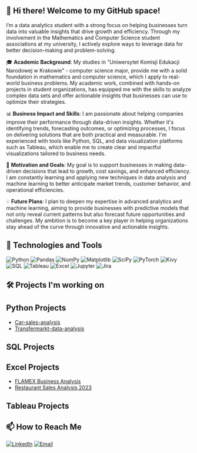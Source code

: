## 👋 Hi there! Welcome to my GitHub space!

I’m a data analytics student with a strong focus on helping businesses turn data into valuable insights that drive growth and efficiency. Through my involvement in the Mathematics and Computer Science student associations at my university, I actively explore ways to leverage data for better decision-making and problem-solving.

🎓 **Academic Background**: My studies in "Uniwersytet Komisji Edukacji Narodowej w Krakowie" - computer science major, provide me with a solid foundation in mathematics and computer science, which I apply to real-world business problems. My academic work, combined with hands-on projects in student organizations, has equipped me with the skills to analyze complex data sets and offer actionable insights that businesses can use to optimize their strategies.

📊 **Business Impact and Skills**: I am passionate about helping companies improve their performance through data-driven insights. Whether it's identifying trends, forecasting outcomes, or optimizing processes, I focus on delivering solutions that are both practical and measurable. I'm experienced with tools like Python, SQL, and data visualization platforms such as Tableau, which enable me to create clear and impactful visualizations tailored to business needs.

🌱 **Motivation and Goals**: My goal is to support businesses in making data-driven decisions that lead to growth, cost savings, and enhanced efficiency. I am constantly learning and applying new techniques in data analysis and machine learning to better anticipate market trends, customer behavior, and operational efficiencies.

💡 **Future Plans**: I plan to deepen my expertise in advanced analytics and machine learning, aiming to provide businesses with predictive models that not only reveal current patterns but also forecast future opportunities and challenges. My ambition is to become a key player in helping organizations stay ahead of the curve through innovative and actionable insights.



## 🔧 Technologies and Tools

![Python](https://img.shields.io/badge/Python-3776AB?style=for-the-badge&logo=python&logoColor=white)
![Pandas](https://img.shields.io/badge/Pandas-150458?style=for-the-badge&logo=pandas&logoColor=white)
![NumPy](https://img.shields.io/badge/NumPy-013243?style=for-the-badge&logo=numpy&logoColor=white)
![Matplotlib](https://img.shields.io/badge/Matplotlib-20232A?style=for-the-badge&logo=matplotlib&logoColor=white)
![SciPy](https://img.shields.io/badge/SciPy-8CAAE6?style=for-the-badge&logo=scipy&logoColor=white)
![PyTorch](https://img.shields.io/badge/PyTorch-EE4C2C?style=for-the-badge&logo=pytorch&logoColor=white)
![Kivy](https://img.shields.io/badge/Kivy-463B3D?style=for-the-badge&logo=kivy&logoColor=white)
![SQL](https://img.shields.io/badge/SQL-4479A1?style=for-the-badge&logo=postgresql&logoColor=white)
![Tableau](https://img.shields.io/badge/Tableau-E97627?style=for-the-badge&logo=tableau&logoColor=white)
![Excel](https://img.shields.io/badge/Microsoft_Excel-217346?style=for-the-badge&logo=microsoft-excel&logoColor=white)
![Jupyter](https://img.shields.io/badge/Jupyter-F37626?style=for-the-badge&logo=jupyter&logoColor=white)
![Jira](https://img.shields.io/badge/Jira-0052CC?style=for-the-badge&logo=jira&logoColor=white)



## 🛠️ Projects I'm working on

## Python Projects

- [Car-sales-analysis](https://github.com/PatrykPaul/Car-sales-analysis)
- [Transfermarkt-data-analysis](https://github.com/PatrykPaul/Transfermarkt-data)



## SQL Projects


## Excel Projects
- [FLAMEX Business Analysis](https://github.com/SnajperHS/Flamex)
- [Restaurant Sales Analysis 2023](https://github.com/SnajperHS/Restaurant-Sales-Insights)


## Tableau Projects


## 📫 How to Reach Me

[![LinkedIn](https://img.shields.io/badge/LinkedIn-0077B5?style=for-the-badge&logo=linkedin&logoColor=white)](https://www.linkedin.com/in/patryk-paul-148a8a275/)
[![Email](https://img.shields.io/badge/Email-D14836?style=for-the-badge&logo=gmail&logoColor=white)](mailto:patryk5555511@gmail.com)
